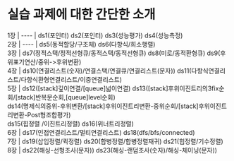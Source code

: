 # 실습 과제에 대한 간단한 소개
     
1장 | ---- | ds1(포인터) ds2(포인터) ds3(성능평가) ds4(성능측정) \
2장 | ---- | ds5(동적할당/구조체) ds6(다항식/희소행렬) \
3장 | ds7(정적스택/정적선형큐/동적스택/동적선형큐) ds8(미로/동적환형큐) ds9(후위표기연산/중위->후위변환) \
4장 | ds10(연결리스트(숫자)/연결스택/연결큐/연결리스트(문자)) ds11(다항식연결리스트/다항식환형연결리스트/이중연결리스트) \
5장 | ds12([stack]깊이연결/[queue]넓이연결) ds13([stack]후위이진트리의3fix순회/[stack]반복문순회,[queue]level순회) \
ds14(명제식의중위-후위변환/[stack]후위이진트리변환-중위순회/[stack]후위이진트리변환-Post형조합평가) \
ds15(힙정렬 /이진트리정렬) ds16(위너트리정렬) \
6장 | ds17(인접연결리스트/멀티연결리스트) ds18(dfs/bfs/connected) \
7장 | ds19(삽입정렬/퀵정렬) ds20(합병정렬/합병정렬재귀) ds21(힙정렬/기수정렬) \
8장 | ds22(해싱-선형조사(문자)) ds23(해싱-랜덤조사(숫자)/해싱-체이닝(문자))
